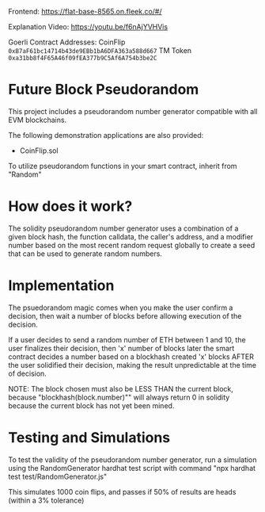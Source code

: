 Frontend: https://flat-base-8565.on.fleek.co/#/

Explanation Video: https://youtu.be/f6nAjYVHVis

Goerli Contract Addresses:
CoinFlip	`0xB7aF61bc14714b43de9EBb1bA6DFA363a588d667`
TM Token	`0xa31bb8f4F65A46f09fEA377b9C5Af6A754b3be2C`


# Future Block Pseudorandom

This project includes a pseudorandom number generator compatible with all EVM blockchains.

The following demonstration applications are also provided:
- CoinFlip.sol

To utilize pseudorandom functions in your smart contract, inherit from "Random"

# How does it work?

The solidity pseudorandom number generator uses a combination of a given block hash, the function calldata, the caller's address, and a modifier number based on the most recent random request globally to create a seed that can be used to generate random numbers.

# Implementation

The psuedorandom magic comes when you make the user confirm a decision, then wait a number of blocks before allowing execution of the decision.

If a user decides to send a random number of ETH between 1 and 10, the user finalizes their decision, then 'x' number of blocks later the smart contract decides a number based on a blockhash created 'x' blocks AFTER the user solidified their decision, making the result unpredictable at the time of decision.

NOTE: The block chosen must also be LESS THAN the current block, because "blockhash(block.number)"" will always return 0 in solidity because the current block has not yet been mined.

# Testing and Simulations

To test the validity of the pseudorandom number generator, run a simulation using the RandomGenerator hardhat test script with command "npx hardhat test test/RandomGenerator.js"

This simulates 1000 coin flips, and passes if 50% of results are heads (within a 3% tolerance)
